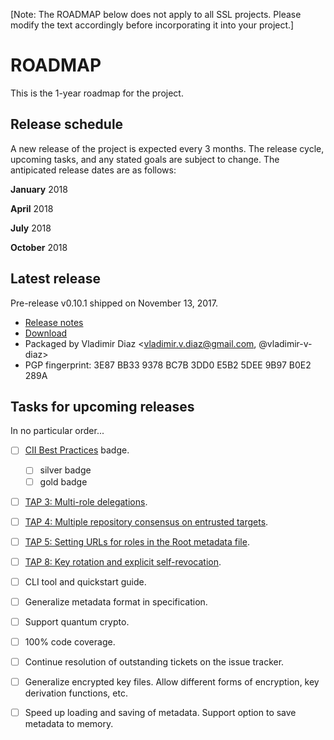 [Note: The ROADMAP below does not apply to all SSL projects.  Please
modify the text accordingly before incorporating it into your project.]


# ROADMAP

This is the 1-year roadmap for the project.

## Release schedule
A new release of the project is expected every 3 months.  The release cycle,
upcoming tasks, and any stated goals are subject to change.  The antipicated
release dates are as follows:

**January** 2018

**April** 2018

**July** 2018

**October** 2018


## Latest release
Pre-release v0.10.1 shipped on November 13, 2017.
* [Release notes](https://github.com/theupdateframework/tuf/releases/tag/v0.10.1)
* [Download](https://github.com/theupdateframework/tuf/releases/tag/v0.10.1)
* Packaged by Vladimir Diaz <vladimir.v.diaz@gmail.com, @vladimir-v-diaz>
* PGP fingerprint: 3E87 BB33 9378 BC7B 3DD0  E5B2 5DEE 9B97 B0E2 289A


## Tasks for upcoming releases

In no particular order...

- [ ] [CII Best Practices](https://bestpractices.coreinfrastructure.org/projects/1351) badge.
  - [ ] silver badge
  - [ ] gold badge

- [ ] [TAP 3: Multi-role delegations](https://github.com/theupdateframework/taps/blob/master/tap3.md).

- [ ] [TAP 4: Multiple repository consensus on entrusted targets](https://github.com/theupdateframework/taps/blob/master/tap4.md).

- [ ] [TAP 5: Setting URLs for roles in the Root metadata file](https://github.com/theupdateframework/taps/blob/master/tap5.md).

- [ ] [TAP 8: Key rotation and explicit self-revocation](https://github.com/theupdateframework/taps/blob/master/tap8.md).

- [ ] CLI tool and quickstart guide.

- [ ] Generalize metadata format in specification.

- [ ] Support quantum crypto.

- [ ] 100% code coverage.

- [ ] Continue resolution of outstanding tickets on the issue tracker.

- [ ] Generalize encrypted key files.  Allow different forms of encryption, key derivation functions, etc.

- [ ] Speed up loading and saving of metadata.  Support option to save metadata to memory.

